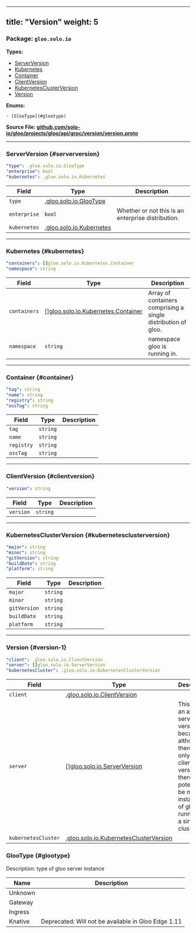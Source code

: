 
---
title: "Version"
weight: 5
---

<!-- Code generated by solo-kit. DO NOT EDIT. -->


### Package: `gloo.solo.io` 
**Types:**


- [ServerVersion](#serverversion)
- [Kubernetes](#kubernetes)
- [Container](#container)
- [ClientVersion](#clientversion)
- [KubernetesClusterVersion](#kubernetesclusterversion)
- [Version](#version-1)
  

 

**Enums:**


	- [GlooType](#glootype)



**Source File: [github.com/solo-io/gloo/projects/gloo/api/grpc/version/version.proto](https://github.com/solo-io/gloo/blob/main/projects/gloo/api/grpc/version/version.proto)**





---
### ServerVersion {#serverversion}



```yaml
"type": .gloo.solo.io.GlooType
"enterprise": bool
"kubernetes": .gloo.solo.io.Kubernetes

```

| Field | Type | Description |
| ----- | ---- | ----------- | 
| `type` | [.gloo.solo.io.GlooType](../version.proto.sk/#glootype) |  |
| `enterprise` | `bool` | Whether or not this is an enterprise distribution. |
| `kubernetes` | [.gloo.solo.io.Kubernetes](../version.proto.sk/#kubernetes) |  |




---
### Kubernetes {#kubernetes}



```yaml
"containers": []gloo.solo.io.Kubernetes.Container
"namespace": string

```

| Field | Type | Description |
| ----- | ---- | ----------- | 
| `containers` | [[]gloo.solo.io.Kubernetes.Container](../version.proto.sk/#container) | Array of containers comprising a single distribution of gloo. |
| `namespace` | `string` | namespace gloo is running in. |




---
### Container {#container}



```yaml
"tag": string
"name": string
"registry": string
"ossTag": string

```

| Field | Type | Description |
| ----- | ---- | ----------- | 
| `tag` | `string` |  |
| `name` | `string` |  |
| `registry` | `string` |  |
| `ossTag` | `string` |  |




---
### ClientVersion {#clientversion}



```yaml
"version": string

```

| Field | Type | Description |
| ----- | ---- | ----------- | 
| `version` | `string` |  |




---
### KubernetesClusterVersion {#kubernetesclusterversion}



```yaml
"major": string
"minor": string
"gitVersion": string
"buildDate": string
"platform": string

```

| Field | Type | Description |
| ----- | ---- | ----------- | 
| `major` | `string` |  |
| `minor` | `string` |  |
| `gitVersion` | `string` |  |
| `buildDate` | `string` |  |
| `platform` | `string` |  |




---
### Version {#version-1}



```yaml
"client": .gloo.solo.io.ClientVersion
"server": []gloo.solo.io.ServerVersion
"kubernetesCluster": .gloo.solo.io.KubernetesClusterVersion

```

| Field | Type | Description |
| ----- | ---- | ----------- | 
| `client` | [.gloo.solo.io.ClientVersion](../version.proto.sk/#clientversion) |  |
| `server` | [[]gloo.solo.io.ServerVersion](../version.proto.sk/#serverversion) | This field is an array of server versions because although there can only be 1 client version, there can potentially be many instances of gloo running on a single cluster. |
| `kubernetesCluster` | [.gloo.solo.io.KubernetesClusterVersion](../version.proto.sk/#kubernetesclusterversion) |  |



  
### GlooType {#glootype}

Description: type of gloo server instance

| Name | Description |
| ----- | ----------- | 
| Unknown |  |
| Gateway |  |
| Ingress |  |
| Knative | Deprecated: Will not be available in Gloo Edge 1.11 |


<!-- Start of HubSpot Embed Code -->
<script type="text/javascript" id="hs-script-loader" async defer src="//js.hs-scripts.com/5130874.js"></script>
<!-- End of HubSpot Embed Code -->
